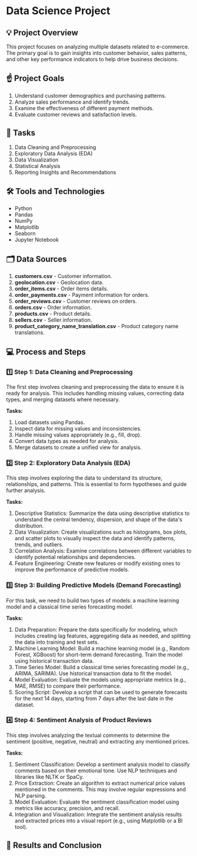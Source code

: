 # Data Science Project

## 💡 Project Overview

This project focuses on analyzing multiple datasets related to e-commerce. The primary goal is to gain insights into customer behavior, sales patterns, and other key performance indicators to help drive business decisions.

## ☝️ Project Goals

1. Understand customer demographics and purchasing patterns.
2. Analyze sales performance and identify trends.
3. Examine the effectiveness of different payment methods.
4. Evaluate customer reviews and satisfaction levels.

## 💼 Tasks

1. Data Cleaning and Preprocessing
2. Exploratory Data Analysis (EDA)
3. Data Visualization
4. Statistical Analysis
5. Reporting Insights and Recommendations

## 🛠️ Tools and Technologies

- Python
- Pandas
- NumPy
- Matplotlib
- Seaborn
- Jupyter Notebook

## 🗂️ Data Sources

1. **customers.csv** - Customer information.
2. **geolocation.csv** - Geolocation data.
3. **order_items.csv** - Order items details.
4. **order_payments.csv** - Payment information for orders.
5. **order_reviews.csv** - Customer reviews on orders.
6. **orders.csv** - Order information.
7. **products.csv** - Product details.
8. **sellers.csv** - Seller information.
9. **product_category_name_translation.csv** - Product category name translations.

## 💻 Process and Steps

### 1️⃣ Step 1: Data Cleaning and Preprocessing
The first step involves cleaning and preprocessing the data to ensure it is ready for analysis. This includes handling missing values, correcting data types, and merging datasets where necessary.

**Tasks:**
1. Load datasets using Pandas.
2. Inspect data for missing values and inconsistencies.
3. Handle missing values appropriately (e.g., fill, drop).
4. Convert data types as needed for analysis.
5. Merge datasets to create a unified view for analysis.

### 2️⃣ Step 2: Exploratory Data Analysis (EDA)
This step involves exploring the data to understand its structure, relationships, and patterns. This is essential to form hypotheses and guide further analysis.

**Tasks:**
1. Descriptive Statistics: Summarize the data using descriptive statistics to understand the central tendency, dispersion, and shape of the data's distribution.
2. Data Visualization: Create visualizations such as histograms, box plots, and scatter plots to visually inspect the data and identify patterns, trends, and outliers.
3. Correlation Analysis: Examine correlations between different variables to identify potential relationships and dependencies.
4. Feature Engineering: Create new features or modify existing ones to improve the performance of predictive models.

### 3️⃣ Step 3: Building Predictive Models (Demand Forecasting)
For this task, we need to build two types of models: a machine learning model and a classical time series forecasting model.

**Tasks:**
1. Data Preparation: Prepare the data specifically for modeling, which includes creating lag features, aggregating data as needed, and splitting the data into training and test sets.
2. Machine Learning Model: Build a machine learning model (e.g., Random Forest, XGBoost) for short-term demand forecasting. Train the model using historical transaction data.
3. Time Series Model: Build a classical time series forecasting model (e.g., ARIMA, SARIMA). Use historical transaction data to fit the model.
4. Model Evaluation: Evaluate the models using appropriate metrics (e.g., MAE, RMSE) to compare their performance.
5. Scoring Script: Develop a script that can be used to generate forecasts for the next 14 days, starting from 7 days after the last date in the dataset.

### 4️⃣ Step 4: Sentiment Analysis of Product Reviews
This step involves analyzing the textual comments to determine the sentiment (positive, negative, neutral) and extracting any mentioned prices.

**Tasks:**
1. Sentiment Classification: Develop a sentiment analysis model to classify comments based on their emotional tone. Use NLP techniques and libraries like NLTK or SpaCy.
2. Price Extraction: Create an algorithm to extract numerical price values mentioned in the comments. This may involve regular expressions and NLP parsing.
3. Model Evaluation: Evaluate the sentiment classification model using metrics like accuracy, precision, and recall.
4. Integration and Visualization: Integrate the sentiment analysis results and extracted prices into a visual report (e.g., using Matplotlib or a BI tool).

## 🌿 Results and Conclusion
